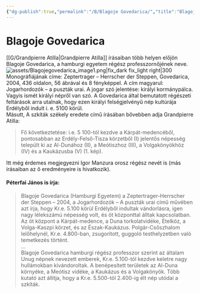 ```yaml
---
{"dg-publish":true,"permalink":"/B/Blagoje Govedarica/","title":"Blagoje Govedarica","created":"2023-10-23T05:42","updated":"2025-09-24T13:57"}
---
```



# Blagoje Govedarica

[[G/Grandpierre Atilla\|Grandpierre Atilla]] írásaiban több helyen előjön Blagoje Govedarica, a hamburgi egyetem régész professzornőjének neve. ![assets/Blagojegovedarica_image1.png|fix_dark fix_light right|300](/img/user/B/assets/Blagojegovedarica_image1.png)  Monográfiájának címe: Zeptertrager – Herrscher der Steppen, Govedarica, 2004, 436 oldalon, 56 ábrával és 8 fényképpel. A cím magyarul: Jogarhordozók – a puszták urai. A jogar szó jelentése: királyi kormánypálca. Vagyis ismét királyi népről van szó. A Govedarica által bemutatott régészeti feltárások arra utalnak, hogy ezen királyi felségjelvényű nép kultúrája Erdélyből indult i. e. 5100 körül.  
Másutt, A szkíták székely eredete című írásában bővebben adja Grandpierre Atilla:
> Fő következtetése: i.e. 5 100-tól kezdve a Kárpát-medencéből, pontosabban az Erdély-Felső-Tisza körzetből (I) jelentős népesség települt ki az Al-Dunához (II), a Meótiszhoz (III), a Volgakönyökhöz (IV) és a Kaukázusba (V) (1. kép).  

Itt még érdemes megjegyezni Igor Manzura orosz régész nevét is (más írásaiban az ő eredményeire is hivatkozik).  

#### Péterfai János is írja:

> Blagoje Govedarica (Hamburgi Egyetem) a Zeptertrager-Herrscher der Steppen – 2004, a Jogarhordozók – A puszták urai című művében azt írja, hogy Kr.e. 5.100 körül Erdélyből indultak vándorlásra, igen nagy lélekszámú népesség volt, és öt központtal álltak kapcsolatban. Az öt központ a Kárpát-medence, a Duna torkolatvidéke, Etelköz, a Volga-Kaszpi körzet, és az Észak-Kaukázus. Polgár-Csőszhalom lelőhelynél, Kr.e. 4.800-ban, zsugorított, guggoló testhelyzetben való temetkezés történt.  
> ...  
> Blagoje Govedarica hamburgi régész professzor szerint az általam Unug népnek nevezett emberek, Kr.e. 5.100-tól kezdve keletre nagy hullámokban kivándoroltak. A benépesített területek az Al-Duna környéke, a Meótisz vidéke, a Kaukázus és a Volgakönyök. Több kutató azt állítja, hogy a Kr.e. 5.500-tól 2.400-ig élt nép utódai a szkíták.  

  
  